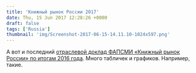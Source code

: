 ```yaml
---
title: 'Книжный рынок России 2017'
date: Thu, 15 Jun 2017 12:28:26 +0000
draft: false
tags: ['Russia']
thumbnail: 'img/Screenshot-2017-06-15-14.11.10-1024x597.png'
---
```


А вот и последний [отраслевой доклад ФАПСМИ «Книжный рынок России» по итогам 2016 года](http://www.fapmc.ru/rospechat/activities/reports/2017/bookmarket/main/custom/0/0/file.pdf). Много табличек и графиков. Например, такие.